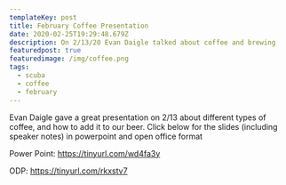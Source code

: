```yaml
---
templateKey: post
title: February Coffee Presentation
date: 2020-02-25T19:29:48.679Z
description: On 2/13/20 Evan Daigle talked about coffee and brewing
featuredpost: true
featuredimage: /img/coffee.png
tags:
  - scuba
  - coffee
  - february
---
```

Evan Daigle gave a great presentation on 2/13 about different types of coffee, and how to add it to our beer.  Click below for the slides (including speaker notes) in powerpoint and open office format

Power Point: <https://tinyurl.com/wd4fa3y>

ODP: <https://tinyurl.com/rkxstv7>
